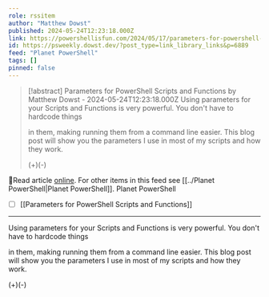 ```yaml
---
role: rssitem
author: "Matthew Dowst"
published: 2024-05-24T12:23:18.000Z
link: https://powershellisfun.com/2024/05/17/parameters-for-powershell-scripts-and-functions/
id: https://psweekly.dowst.dev/?post_type=link_library_links&p=6889
feed: "Planet PowerShell"
tags: []
pinned: false
---
```

> [!abstract] Parameters for PowerShell Scripts and Functions by Matthew Dowst - 2024-05-24T12:23:18.000Z
> Using parameters for your Scripts and Functions is very powerful. You don't have to hardcode things
> 
> in them, making running them from a command line easier. This blog post will show you the parameters I use in most of my scripts and how they work.
> 
> (+)(-)

🔗Read article [online](https://powershellisfun.com/2024/05/17/parameters-for-powershell-scripts-and-functions/). For other items in this feed see [[../Planet PowerShell|Planet PowerShell]].
Planet PowerShell
- [ ] [[Parameters for PowerShell Scripts and Functions]]
- - -
Using parameters for your Scripts and Functions is very powerful. You don't have to hardcode things

in them, making running them from a command line easier. This blog post will show you the parameters I use in most of my scripts and how they work.

(+)(-)